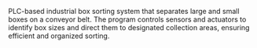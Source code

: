 PLC-based industrial box sorting system that separates large and small boxes on a conveyor belt. The program controls sensors and actuators to identify box sizes and direct them to designated collection areas, ensuring efficient and organized sorting.
